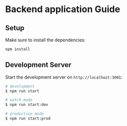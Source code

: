 # Backend application Guide
## Setup

Make sure to install the dependencies:

```bash
npm install
```

## Development Server
Start the development server on `http://localhost:3001`:

```bash
# development
$ npm run start

# watch mode
$ npm run start:dev

# production mode
$ npm run start:prod
```
